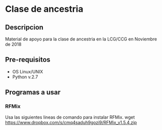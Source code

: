 # Clase de ancestria

## Descripcion

Material de apoyo para la clase de ancestria en la LCG/CCG en Noviembre de 2018

## Pre-requisitos

- OS Linux/UNIX
- Python v.2.7

## Programas a usar

### RFMix

Usa las siguientes lineas de comando para instalar RFMix.
	wget https://www.dropbox.com/s/cmq4saduh9gozi9/RFMix_v1.5.4.zip

